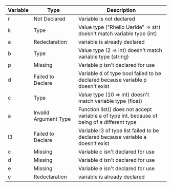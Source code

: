 | Variable | Type | Description |
|----------|------|-------------|
r|Not Declared|Variable is not declared
k|Type|Value type ("Rhello Uerlde" => str)  doesn't match variable type (int)
a|Redeclaration|variable is already declared
b|Type|Value type (2 => int)  doesn't match variable type (string)
p|Missing|Variable p isn't declared for use
d|Failed to Declare|Variable d of type bool failed to be declared because variable p doesn't exist
c|Type|Value type (10 => int)  doesn't match variable type (float)
a|Invalid Argument Type|Function list() does not accept variable a of type int, because of being of a different type
l3|Failed to Declare|Variable l3 of type list failed to be declared because variable a doesn't exist
c|Missing|Variable c isn't declared for use
d|Missing|Variable d isn't declared for use
e|Missing|Variable e isn't declared for use
c|Redeclaration|variable is already declared
